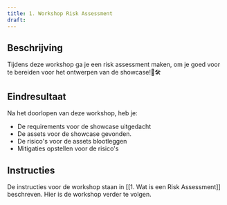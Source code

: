 ```yaml
---
title: 1. Workshop Risk Assessment
draft:
---
```


## Beschrijving
Tijdens deze workshop ga je een risk assessment maken, om je goed voor te bereiden voor het ontwerpen van de showcase!🚀🛠️

## Eindresultaat
Na het doorlopen van deze workshop, heb je:
- De requirements voor de showcase uitgedacht 
- De assets voor de showcase gevonden.
- De risico's voor de assets blootleggen
- Mitigaties opstellen voor de risico's
## Instructies
De instructies voor de workshop staan in [[1. Wat is een Risk Assessment]] beschreven. Hier is de workshop verder te volgen.


